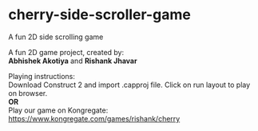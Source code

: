 # cherry-side-scroller-game
A fun 2D side scrolling game

A fun 2D game project, created by:  
**Abhishek Akotiya** and **Rishank Jhavar**  
  
Playing instructions:  
Download Construct 2 and import .capproj file. Click on run layout to play on browser.  
**OR**  
Play our game on Kongregate: https://www.kongregate.com/games/rishank/cherry
